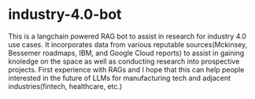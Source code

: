 # industry-4.0-bot
This is a langchain powered RAG bot to assist in research for industry 4.0 use cases. It incorporates data from various reputable sources(Mckinsey, Bessemer roadmaps, IBM, and Google Cloud reports) to assist in gaining knoledge on the space as well as conducting research into prospective projects. First experience with RAGs and I hope that this can help people interested in the future of LLMs for manufacturing tech and adjacent industries(fintech, healthcare, etc.)
